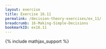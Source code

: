 ```yaml
---
layout: exercise
title: Exercise 16.11
permalink: /decision-theory-exercises/ex_11/
breadcrumb: 16-Making-Simple-Decisions
bookmarkID: ex16.11
---
```


{% include mathjax_support %}
